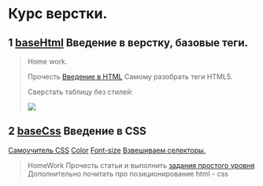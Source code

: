 # Курс верстки.

## 1 [baseHtml](https://github.com/MihailBoicko/study/tree/master/overflow/baseHtml) Введение в верстку, базовые теги.

>  Home work.
>
> Прочесть [Введение в HTML](http://htmlbook.ru/samhtml/vvedenie-v-html)
> Cамому разобрать теги HTML5.
> 
> Сверстать таблицу без стилей: 
>
> ![](https://pp.userapi.com/c638924/v638924802/4bd4d/HMcBn6Zq6So.jpg)

## 2 [baseCss](https://github.com/MihailBoicko/study/tree/master/overflow/baseCss) Введение в CSS

[Самоучитель CSS](http://htmlbook.ru/samcss)
[Color](http://htmlbook.ru/css/value/color)
[Font-size](http://htmlbook.ru/content/edinitsy-izmereniya)
[Взвешиваем селекторы.](https://habrahabr.ru/post/137588/)

> HomeWork
> Прочесть статьи и выполнить [задания простого уровня](http://htmlbook.ru/practical)
> Дополнительно почитать про позиционирование html - css
